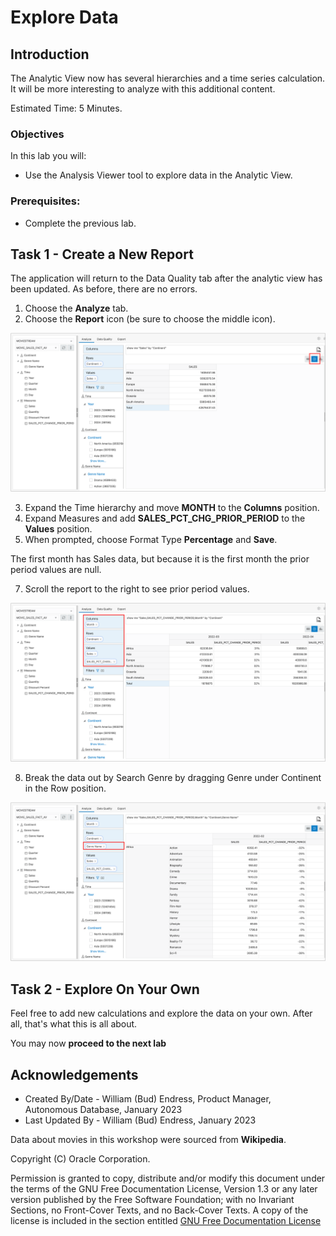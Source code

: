 # Explore Data

## Introduction

The Analytic View now has several hierarchies and a time series
calculation. It will be more interesting to analyze with this additional content.

Estimated Time:  5 Minutes.

### Objectives

In this lab you will:

- Use the Analysis Viewer tool to explore data in the Analytic View.

### Prerequisites:

- Complete the previous lab.

## Task 1 - Create a New Report

The application will return to the Data Quality tab after the analytic
view has been updated. As before, there are no errors.

1. Choose the **Analyze** tab.
2. Choose the **Report** icon (be sure to choose the middle icon).

![Format Measure](images/13-report-1.png)

3. Expand the Time hierarchy and move **MONTH** to the **Columns**
    position.
4. Expand Measures and add **SALES\_PCT\_CHG\_PRIOR\_PERIOD** to the
    **Values** position.
5. When prompted, choose Format Type **Percentage** and **Save**.

The first month has Sales data, but because it is the first month the
prior period values are null.

7. Scroll the report to the right to see prior period values.

![Report Prior Period](images/13-report-2.png)

8. Break the data out by Search Genre by dragging Genre under Continent in
the Row position.

![Report Prior Period](images/13-report-3.png)

## Task 2 - Explore On Your Own

Feel free to add new calculations and explore the data on your own.
After all, that's what this is all about.

You may now **proceed to the next lab**

## Acknowledgements

- Created By/Date - William (Bud) Endress, Product Manager, Autonomous Database, January 2023
- Last Updated By - William (Bud) Endress, January 2023

Data about movies in this workshop were sourced from **Wikipedia**.

Copyright (C)  Oracle Corporation.

Permission is granted to copy, distribute and/or modify this document
under the terms of the GNU Free Documentation License, Version 1.3
or any later version published by the Free Software Foundation;
with no Invariant Sections, no Front-Cover Texts, and no Back-Cover Texts.
A copy of the license is included in the section entitled [GNU Free Documentation License](files/gnu-free-documentation-license.txt)
